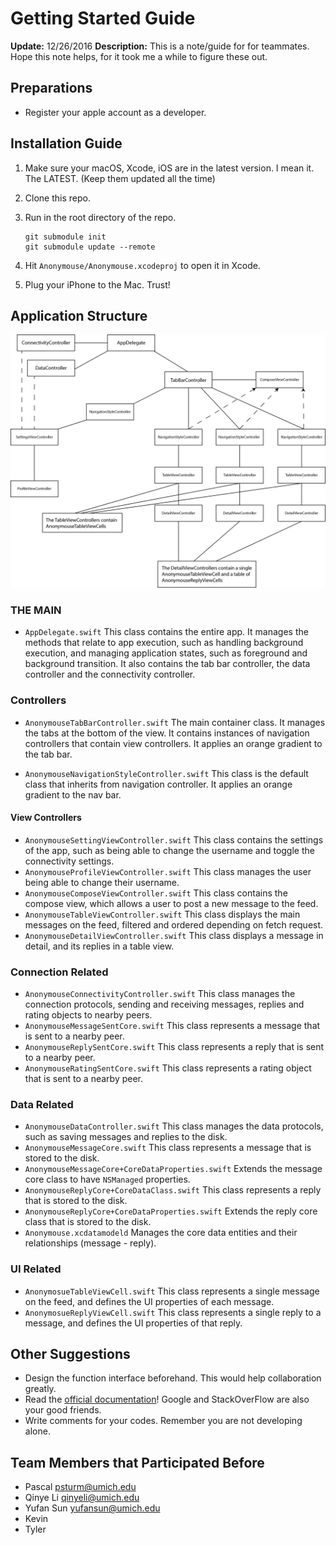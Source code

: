 # Getting Started Guide
**Update:** 12/26/2016
**Description:** This is a note/guide for for teammates. Hope this note helps, for it took me a while to figure these out.

## Preparations
* Register your apple account as a developer.

## Installation Guide

1. Make sure your macOS, Xcode, iOS are in the latest version. I mean it. The LATEST. (Keep them updated all the time)
2. Clone this repo.
3. Run in the root directory of the repo.

	```
	git submodule init
	git submodule update --remote
	```

4. Hit `Anonymouse/Anonymouse.xcodeproj` to open it in Xcode.

5. Plug your iPhone to the Mac. Trust!

## Application Structure
![App Structure](AnonymouseAppStructure.png)
### THE MAIN
* `AppDelegate.swift` 
This class contains the entire app. It manages the methods that relate to app execution, such as handling background execution, and managing application states, such as foreground and background transition. It also contains the tab bar controller, the data controller and the connectivity controller.

### Controllers
* `AnonymouseTabBarController.swift`
The main container class. It manages the tabs at the bottom of the view. It contains instances of navigation controllers that contain view controllers. It applies an orange gradient to the tab bar. 

* `AnonymouseNavigationStyleController.swift`
This class is the default class that inherits from navigation controller. It applies an orange gradient to the nav bar. 

#### View Controllers
* `AnonymouseSettingViewController.swift`
This class contains the settings of the app, such as being able to change the username and toggle the connectivity settings.
* `AnonymouseProfileViewController.swift`
This class manages the user being able to change their username.
* `AnonymouseComposeViewController.swift`
This class contains the compose view, which allows a user to post a new message to the feed.
* `AnonymouseTableViewController.swift`
This class displays the main messages on the feed, filtered and ordered depending on fetch request.
* `AnonymouseDetailViewController.swift`
This class displays a message in detail, and its replies in a table view. 
	
### Connection Related
* `AnonymouseConnectivityController.swift`
This class manages the connection protocols, sending and receiving messages, replies and rating objects to nearby peers.
* `AnonymouseMessageSentCore.swift`
This class represents a message that is sent to a nearby peer.
* `AnonymouseReplySentCore.swift`
This class represents a reply that is sent to a nearby peer. 
* `AnonymouseRatingSentCore.swift`
This class represents a rating object that is sent to a nearby peer.

### Data Related
* `AnonymouseDataController.swift`
This class manages the data protocols, such as saving messages and replies to the disk. 
* `AnonymouseMessageCore.swift`
This class represents a message that is stored to the disk.
* `AnonymouseMessageCore+CoreDataProperties.swift`
Extends the message core class to have `NSManaged` properties.
* `AnonymouseReplyCore+CoreDataClass.swift`
This class represents a reply that is stored to the disk.
* `AnonymouseReplyCore+CoreDataProperties.swift`
Extends the reply core class that is stored to the disk.
* `Anonymouse.xcdatamodeld`
Manages the core data entities and their relationships (message - reply).

### UI Related
* `AnonymosueTableViewCell.swift`
This class represents a single message on the feed, and defines the UI properties of each message.
* `AnonymosueReplyViewCell.swift`
This class represents a single reply to a message, and defines the UI properties of that reply.

## Other Suggestions
* Design the function interface beforehand. This would help collaboration greatly.
* Read the [official documentation](https://developer.apple.com/)! Google and StackOverFlow are also your good friends.
* Write comments for your codes. Remember you are not developing alone. 

## Team Members that Participated Before
* Pascal psturm@umich.edu
* Qinye Li qinyeli@umich.edu
* Yufan Sun yufansun@umich.edu
* Kevin
* Tyler
